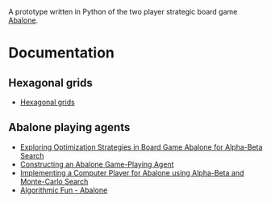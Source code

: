 A prototype written in Python of the two player strategic board game
[Abalone](https://en.wikipedia.org/wiki/Abalone_(board_game)).


Documentation
=============

Hexagonal grids
---------------

- [Hexagonal grids](http://www.redblobgames.com/grids/hexagons/)

Abalone playing agents
----------------------

- [Exploring Optimization Strategies in Board Game Abalone for Alpha-Beta
  Search](http://geneura.ugr.es/cig2012/papers/paper51.pdf)
- [Constructing an Abalone Game-Playing
  Agent](https://project.dke.maastrichtuniversity.nl/games/files/bsc/Lemmens_BSc-paper.pdf)
- [Implementing a Computer Player for Abalone using Alpha-Beta and Monte-Carlo
  Search](https://project.dke.maastrichtuniversity.nl/games/files/msc/pcreport.pdf)
- [Algorithmic Fun -
  Abalone](http://www.ist.tugraz.at/staff/aichholzer/research/rp/abalone/tele1-02_aich-abalone.pdf)
